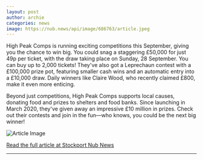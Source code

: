 ```yaml
---
layout: post
author: archie
categories: news
image: https://nub.news/api/image/686763/article.jpeg
---
```

High Peak Comps is running exciting competitions this September, giving you the chance to win big. You could snag a staggering £50,000 for just 49p per ticket, with the draw taking place on Sunday, 28 September. You can buy up to 2,000 tickets! They've also got a Leprechaun contest with a £100,000 prize pot, featuring smaller cash wins and an automatic entry into a £10,000 draw. Daily winners like Claire Wood, who recently claimed £800, make it even more enticing. 

Beyond just competitions, High Peak Comps supports local causes, donating food and prizes to shelters and food banks. Since launching in March 2020, they've given away an impressive £10 million in prizes. Check out their contests and join in the fun—who knows, you could be the next big winner!

![Article Image](https://nub.news/api/image/686763/article.jpeg)

[Read the full article at Stockport Nub News](https://stockport.nub.news/news/advertisement-features/sp8536-you-could-win-ps50000-for-just-49p-thanks-to-local-competitions-company-270295)

---

